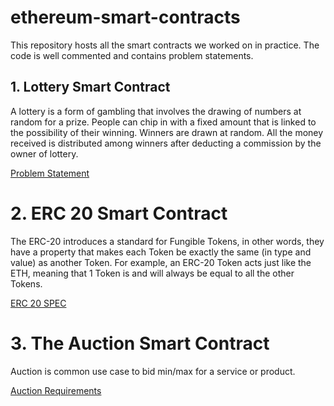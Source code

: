 # ethereum-smart-contracts

This repository hosts all the smart contracts we worked on in practice.
The code is well commented and contains problem statements.

## 1. Lottery Smart Contract
A lottery is a form of gambling that involves the drawing of numbers at random for a prize.
People can chip in with a fixed amount that is linked to the possibility of their winning.
Winners are drawn at random. All the money received is distributed among winners after deducting a commission by the owner of lottery.

[Problem Statement](lottery/problem.md)


# 2. ERC 20 Smart Contract
The ERC-20 introduces a standard for Fungible Tokens, in other words, they have a property that makes each Token be exactly the same (in type and value) as another Token. For example, an ERC-20 Token acts just like the ETH, meaning that 1 Token is and will always be equal to all the other Tokens.

[ERC 20 SPEC](ERC20/erc20Spec.md)

# 3. The Auction Smart Contract 

Auction is common use case to bid min/max for a service or product.

[Auction Requirements](Auction/requirements.md)

